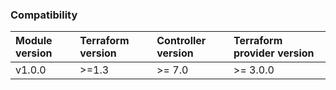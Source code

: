 ### Compatibility
Module version | Terraform version | Controller version | Terraform provider version
:--- | :--- | :--- | :---
v1.0.0 | >=1.3 | >= 7.0 | >= 3.0.0